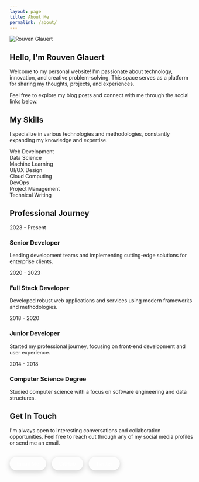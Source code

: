 ```yaml
---
layout: page
title: About Me
permalink: /about/
---
```


<div class="profile-section">
  <div class="profile-image">
    <img src="https://via.placeholder.com/400x400" alt="Rouven Glauert">
  </div>
  <div class="profile-info">
    <h2>Hello, I'm Rouven Glauert</h2>
    <p>Welcome to my personal website! I'm passionate about technology, innovation, and creative problem-solving. This space serves as a platform for sharing my thoughts, projects, and experiences.</p>
    <p>Feel free to explore my blog posts and connect with me through the social links below.</p>
  </div>
</div>

## My Skills

<div class="skills-section">
  <p>I specialize in various technologies and methodologies, constantly expanding my knowledge and expertise.</p>
  
  <div class="skills-grid">
    <div class="skill-item">Web Development</div>
    <div class="skill-item">Data Science</div>
    <div class="skill-item">Machine Learning</div>
    <div class="skill-item">UI/UX Design</div>
    <div class="skill-item">Cloud Computing</div>
    <div class="skill-item">DevOps</div>
    <div class="skill-item">Project Management</div>
    <div class="skill-item">Technical Writing</div>
  </div>
</div>

## Professional Journey

<div class="timeline-section">
  <div class="timeline">
    <div class="timeline-item">
      <div class="timeline-content">
        <div class="timeline-date">2023 - Present</div>
        <h3 class="timeline-title">Senior Developer</h3>
        <p>Leading development teams and implementing cutting-edge solutions for enterprise clients.</p>
      </div>
    </div>
    <div class="timeline-item">
      <div class="timeline-content">
        <div class="timeline-date">2020 - 2023</div>
        <h3 class="timeline-title">Full Stack Developer</h3>
        <p>Developed robust web applications and services using modern frameworks and methodologies.</p>
      </div>
    </div>
    <div class="timeline-item">
      <div class="timeline-content">
        <div class="timeline-date">2018 - 2020</div>
        <h3 class="timeline-title">Junior Developer</h3>
        <p>Started my professional journey, focusing on front-end development and user experience.</p>
      </div>
    </div>
    <div class="timeline-item">
      <div class="timeline-content">
        <div class="timeline-date">2014 - 2018</div>
        <h3 class="timeline-title">Computer Science Degree</h3>
        <p>Studied computer science with a focus on software engineering and data structures.</p>
      </div>
    </div>
  </div>
</div>

## Get In Touch

I'm always open to interesting conversations and collaboration opportunities. Feel free to reach out through any of my social media profiles or send me an email.

<div class="contact-buttons">
  <a href="mailto:your-email@example.com" class="btn">Email Me</a>
  <a href="https://github.com/RouvenG" class="btn">GitHub</a>
  <a href="https://twitter.com/RouvenG1" class="btn">Twitter</a>
</div>

<style>
  .contact-buttons {
    display: flex;
    gap: 15px;
    margin-top: 30px;
    flex-wrap: wrap;
  }
  
  .contact-buttons .btn {
    display: inline-block;
    padding: 10px 20px;
    background: linear-gradient(90deg, var(--primary-color), var(--secondary-color));
    color: white;
    border-radius: 30px;
    text-decoration: none;
    transition: all var(--transition-speed) ease;
    background-size: 200% auto;
    box-shadow: 0 4px 15px rgba(0,0,0,0.2);
  }
  
  .contact-buttons .btn:hover {
    background-position: right center;
    transform: translateY(-3px);
    box-shadow: 0 7px 20px rgba(0,0,0,0.3);
  }
</style>
